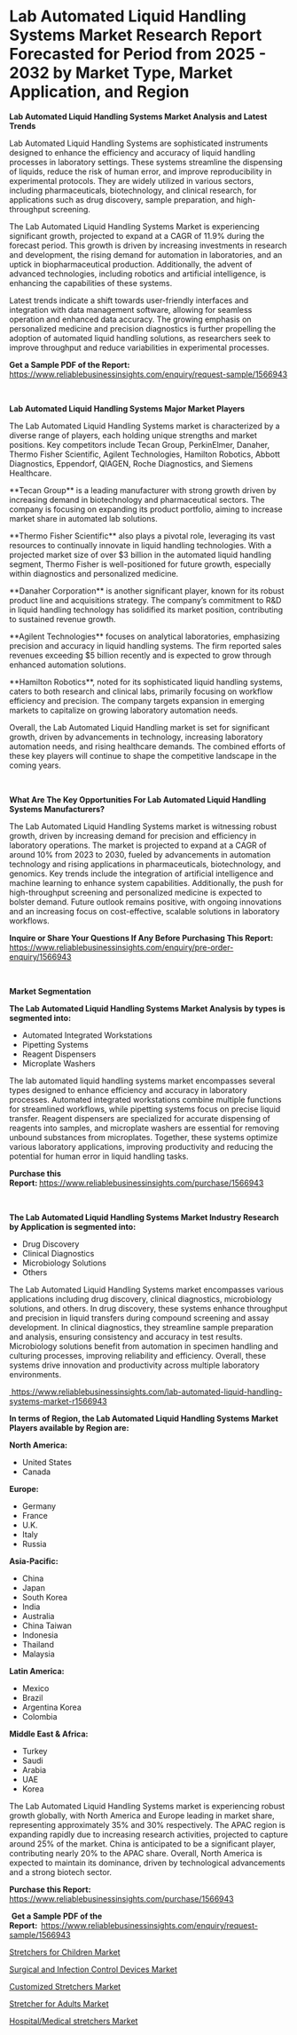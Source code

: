 <p><h1>Lab Automated Liquid Handling Systems Market Research Report Forecasted for Period from 2025 -  2032 by Market Type, Market Application, and Region</h1></p><p><strong>Lab Automated Liquid Handling Systems Market Analysis and Latest Trends</strong></p>
<p><p>Lab Automated Liquid Handling Systems are sophisticated instruments designed to enhance the efficiency and accuracy of liquid handling processes in laboratory settings. These systems streamline the dispensing of liquids, reduce the risk of human error, and improve reproducibility in experimental protocols. They are widely utilized in various sectors, including pharmaceuticals, biotechnology, and clinical research, for applications such as drug discovery, sample preparation, and high-throughput screening.</p><p>The Lab Automated Liquid Handling Systems Market is experiencing significant growth, projected to expand at a CAGR of 11.9% during the forecast period. This growth is driven by increasing investments in research and development, the rising demand for automation in laboratories, and an uptick in biopharmaceutical production. Additionally, the advent of advanced technologies, including robotics and artificial intelligence, is enhancing the capabilities of these systems.</p><p>Latest trends indicate a shift towards user-friendly interfaces and integration with data management software, allowing for seamless operation and enhanced data accuracy. The growing emphasis on personalized medicine and precision diagnostics is further propelling the adoption of automated liquid handling solutions, as researchers seek to improve throughput and reduce variabilities in experimental processes.</p></p>
<p><strong>Get a Sample PDF of the Report:&nbsp;</strong> <a href="https://www.reliablebusinessinsights.com/enquiry/request-sample/1566943?utm_campaign=96&utm_medium=2&utm_source=Github&utm_content=ia&utm_term=22032025&utm_id=lab-automated-liquid-handling-systems">https://www.reliablebusinessinsights.com/enquiry/request-sample/1566943</a></p>
<p>&nbsp;</p>
<p><strong>Lab Automated Liquid Handling Systems Major Market Players</strong></p>
<p><p>The Lab Automated Liquid Handling Systems market is characterized by a diverse range of players, each holding unique strengths and market positions. Key competitors include Tecan Group, PerkinElmer, Danaher, Thermo Fisher Scientific, Agilent Technologies, Hamilton Robotics, Abbott Diagnostics, Eppendorf, QIAGEN, Roche Diagnostics, and Siemens Healthcare.</p><p>**Tecan Group** is a leading manufacturer with strong growth driven by increasing demand in biotechnology and pharmaceutical sectors. The company is focusing on expanding its product portfolio, aiming to increase market share in automated lab solutions. </p><p>**Thermo Fisher Scientific** also plays a pivotal role, leveraging its vast resources to continually innovate in liquid handling technologies. With a projected market size of over $3 billion in the automated liquid handling segment, Thermo Fisher is well-positioned for future growth, especially within diagnostics and personalized medicine.</p><p>**Danaher Corporation** is another significant player, known for its robust product line and acquisitions strategy. The company’s commitment to R&D in liquid handling technology has solidified its market position, contributing to sustained revenue growth.</p><p>**Agilent Technologies** focuses on analytical laboratories, emphasizing precision and accuracy in liquid handling systems. The firm reported sales revenues exceeding $5 billion recently and is expected to grow through enhanced automation solutions.</p><p>**Hamilton Robotics**, noted for its sophisticated liquid handling systems, caters to both research and clinical labs, primarily focusing on workflow efficiency and precision. The company targets expansion in emerging markets to capitalize on growing laboratory automation needs.</p><p>Overall, the Lab Automated Liquid Handling market is set for significant growth, driven by advancements in technology, increasing laboratory automation needs, and rising healthcare demands. The combined efforts of these key players will continue to shape the competitive landscape in the coming years.</p></p>
<p>&nbsp;</p>
<p><strong>What Are The Key Opportunities For Lab Automated Liquid Handling Systems Manufacturers?</strong></p>
<p><p>The Lab Automated Liquid Handling Systems market is witnessing robust growth, driven by increasing demand for precision and efficiency in laboratory operations. The market is projected to expand at a CAGR of around 10% from 2023 to 2030, fueled by advancements in automation technology and rising applications in pharmaceuticals, biotechnology, and genomics. Key trends include the integration of artificial intelligence and machine learning to enhance system capabilities. Additionally, the push for high-throughput screening and personalized medicine is expected to bolster demand. Future outlook remains positive, with ongoing innovations and an increasing focus on cost-effective, scalable solutions in laboratory workflows.</p></p>
<p><strong>Inquire or Share Your Questions If Any Before Purchasing This Report:</strong> <a href="https://www.reliablebusinessinsights.com/enquiry/pre-order-enquiry/1566943?utm_campaign=96&utm_medium=2&utm_source=Github&utm_content=ia&utm_term=22032025&utm_id=lab-automated-liquid-handling-systems">https://www.reliablebusinessinsights.com/enquiry/pre-order-enquiry/1566943</a></p>
<p>&nbsp;</p>
<p><strong>Market Segmentation</strong></p>
<p><strong>The Lab Automated Liquid Handling Systems Market Analysis by types is segmented into:</strong></p>
<p><ul><li>Automated Integrated Workstations</li><li>Pipetting Systems</li><li>Reagent Dispensers</li><li>Microplate Washers</li></ul></p>
<p><p>The lab automated liquid handling systems market encompasses several types designed to enhance efficiency and accuracy in laboratory processes. Automated integrated workstations combine multiple functions for streamlined workflows, while pipetting systems focus on precise liquid transfer. Reagent dispensers are specialized for accurate dispensing of reagents into samples, and microplate washers are essential for removing unbound substances from microplates. Together, these systems optimize various laboratory applications, improving productivity and reducing the potential for human error in liquid handling tasks.</p></p>
<p><strong>Purchase this Report:&nbsp;</strong><a href="https://www.reliablebusinessinsights.com/purchase/1566943?utm_campaign=96&utm_medium=2&utm_source=Github&utm_content=ia&utm_term=22032025&utm_id=lab-automated-liquid-handling-systems">https://www.reliablebusinessinsights.com/purchase/1566943</a></p>
<p>&nbsp;</p>
<p><strong>The Lab Automated Liquid Handling Systems Market Industry Research by Application is segmented into:</strong></p>
<p><ul><li>Drug Discovery</li><li>Clinical Diagnostics</li><li>Microbiology Solutions</li><li>Others</li></ul></p>
<p><p>The Lab Automated Liquid Handling Systems market encompasses various applications including drug discovery, clinical diagnostics, microbiology solutions, and others. In drug discovery, these systems enhance throughput and precision in liquid transfers during compound screening and assay development. In clinical diagnostics, they streamline sample preparation and analysis, ensuring consistency and accuracy in test results. Microbiology solutions benefit from automation in specimen handling and culturing processes, improving reliability and efficiency. Overall, these systems drive innovation and productivity across multiple laboratory environments.</p></p>
<p><a href="https://www.reliablebusinessinsights.com/lab-automated-liquid-handling-systems-market-r1566943?utm_campaign=96&utm_medium=2&utm_source=Github&utm_content=ia&utm_term=22032025&utm_id=lab-automated-liquid-handling-systems">&nbsp;https://www.reliablebusinessinsights.com/lab-automated-liquid-handling-systems-market-r1566943</a></p>
<p><strong>In terms of Region, the Lab Automated Liquid Handling Systems Market Players available by Region are:</strong></p>
<p>
    <p> <strong> North America: </strong>
        <ul>
            <li>United States</li>
            <li>Canada</li>
        </ul>
        </p> 
    <p> <strong> Europe: </strong>
        <ul>
            <li>Germany</li>
            <li>France</li>
            <li>U.K.</li>
            <li>Italy</li>
            <li>Russia</li>
        </ul>
        </p> 
    <p> <strong> Asia-Pacific: </strong>
        <ul>
            <li>China</li>
            <li>Japan</li>
            <li>South Korea</li>
            <li>India</li>
            <li>Australia</li>
            <li>China Taiwan</li>
            <li>Indonesia</li>
            <li>Thailand</li>
            <li>Malaysia</li>
        </ul>
        </p> 
    <p> <strong> Latin America: </strong>
        <ul>
            <li>Mexico</li>
            <li>Brazil</li>
            <li>Argentina Korea</li>
            <li>Colombia</li>
        </ul>
        </p> 
    <p> <strong> Middle East & Africa: </strong>
        <ul>
            <li>Turkey</li>
            <li>Saudi</li>
            <li>Arabia</li>
            <li>UAE</li>
            <li>Korea</li>
        </ul>
    </p>
    </p>
<p><p>The Lab Automated Liquid Handling Systems market is experiencing robust growth globally, with North America and Europe leading in market share, representing approximately 35% and 30% respectively. The APAC region is expanding rapidly due to increasing research activities, projected to capture around 25% of the market. China is anticipated to be a significant player, contributing nearly 20% to the APAC share. Overall, North America is expected to maintain its dominance, driven by technological advancements and a strong biotech sector.</p></p>
<p><strong>Purchase this Report: </strong><a href="https://www.reliablebusinessinsights.com/purchase/1566943?utm_campaign=96&utm_medium=2&utm_source=Github&utm_content=ia&utm_term=22032025&utm_id=lab-automated-liquid-handling-systems">https://www.reliablebusinessinsights.com/purchase/1566943</a></p>
<p>&nbsp;<strong>Get a Sample PDF of the Report:&nbsp;&nbsp;</strong><a href="https://www.reliablebusinessinsights.com/enquiry/request-sample/1566943?utm_campaign=96&utm_medium=2&utm_source=Github&utm_content=ia&utm_term=22032025&utm_id=lab-automated-liquid-handling-systems">https://www.reliablebusinessinsights.com/enquiry/request-sample/1566943</a></p>
<p><strong></strong></p>
<p><p><a href="https://github.com/brabolyrah3h/Market-Research-Report-List-1/blob/main/stretchers-for-children-market.md?utm_campaign=96&utm_medium=2&utm_source=Github&utm_content=ia&utm_term=22032025&utm_id=lab-automated-liquid-handling-systems">Stretchers for Children Market</a></p><p><a href="https://github.com/nicoytabiz7/Market-Research-Report-List-1/blob/main/surgical-and-infection-control-devices-market.md?utm_campaign=96&utm_medium=2&utm_source=Github&utm_content=ia&utm_term=22032025&utm_id=lab-automated-liquid-handling-systems">Surgical and Infection Control Devices Market</a></p><p><a href="https://github.com/avirsuckra/Market-Research-Report-List-1/blob/main/customized-stretchers-market.md?utm_campaign=96&utm_medium=2&utm_source=Github&utm_content=ia&utm_term=22032025&utm_id=lab-automated-liquid-handling-systems">Customized Stretchers Market</a></p><p><a href="https://github.com/sekohlorik/Market-Research-Report-List-1/blob/main/stretcher-for-adults-market.md?utm_campaign=96&utm_medium=2&utm_source=Github&utm_content=ia&utm_term=22032025&utm_id=lab-automated-liquid-handling-systems">Stretcher for Adults Market</a></p><p><a href="https://github.com/timayuethem/Market-Research-Report-List-1/blob/main/hospitalmedical-stretchers-market.md?utm_campaign=96&utm_medium=2&utm_source=Github&utm_content=ia&utm_term=22032025&utm_id=lab-automated-liquid-handling-systems">Hospital/Medical stretchers Market</a></p></p>